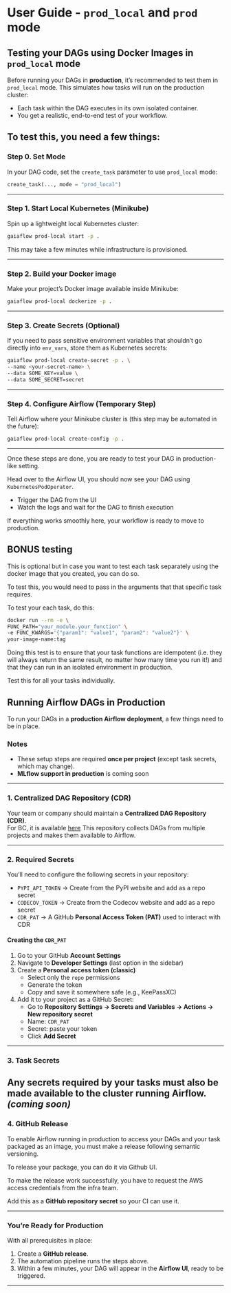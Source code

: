 # User Guide - `prod_local` and `prod` mode

## Testing your DAGs using Docker Images in `prod_local` mode

Before running your DAGs in **production**, it’s recommended to test them in 
`prod_local` mode. This simulates how tasks will run on the production cluster:  
- Each task within the DAG executes in its own isolated container.  
- You get a realistic, end-to-end test of your workflow. 

To test this, you need a few things:
---


### Step 0. Set Mode
In your DAG code, set the `create_task` parameter to use `prod_local` mode:  

```python
create_task(..., mode = "prod_local")
```

---

### Step 1. Start Local Kubernetes (Minikube)

Spin up a lightweight local Kubernetes cluster:
```bash
gaiaflow prod-local start -p .
```

This may take a few minutes while infrastructure is provisioned.

---

### Step 2. Build your Docker image

Make your project’s Docker image available inside Minikube:

```bash
gaiaflow prod-local dockerize -p .
```

---

### Step 3. Create Secrets (Optional)
If you need to pass sensitive environment variables that shouldn’t go
directly into `env_vars`, store them as Kubernetes secrets:

```bash
gaiaflow prod-local create-secret -p . \
--name <your-secret-name> \
--data SOME_KEY=value \
--data SOME_SECRET=secret
```

---

### Step 4. Configure Airflow (Temporary Step)
Tell Airflow where your Minikube cluster is 
(this step may be automated in the future):

```bash
gaiaflow prod-local create-config -p .
```

---

Once these steps are done, you are ready to test your DAG in production-like 
setting.

Head over to the Airflow UI, you should now see your DAG using
`KubernetesPodOperator`. 
- Trigger the DAG from the UI
- Watch the logs and wait for the DAG to finish execution

If everything works smoothly here, your workflow is ready to move to production.


## BONUS testing

This is optional but in case you want to test each task separately using the 
docker image that you created, you can do so.

To test this, you would need to pass in the arguments that that specific task 
requires.

To test your each task, do this:

```bash
docker run --rm -e \
FUNC_PATH="your_module.your_function" \
-e FUNC_KWARGS='{"param1": "value1", "param2": "value2"}' \
your-image-name:tag
```

Doing this test is to ensure that your task functions are idempotent (i.e. they
will always return the same result, no matter how many time you run it!) and 
that they can run in an isolated environment in production.

Test this for all your tasks individually.


## Running Airflow DAGs in Production

To run your DAGs in a **production Airflow deployment**, a few things need 
to be in place.

### Notes
- These setup steps are required **once per project** (except task secrets, which may change).  
- **MLflow support in production** is coming soon

---

### 1. Centralized DAG Repository (CDR)
Your team or company should maintain a **Centralized DAG Repository (CDR)**.  
For BC, it is available [here](https://github.com/bcdev/airflow-dags)
This repository collects DAGs from multiple projects and makes them available to Airflow.  

---


### 2. Required Secrets
You’ll need to configure the following secrets in your repository:  

- `PYPI_API_TOKEN` → Create from the PyPI website and add as a repo secret  
- `CODECOV_TOKEN` → Create from the Codecov website and add as a repo secret  
- `CDR_PAT` → A GitHub **Personal Access Token (PAT)** used to interact with CDR  

#### Creating the `CDR_PAT`
1. Go to your GitHub **Account Settings**  
2. Navigate to **Developer Settings** (last option in the sidebar)  
3. Create a **Personal access token (classic)**  
   - Select only the `repo` permissions  
   - Generate the token  
   - Copy and save it somewhere safe (e.g., KeePassXC)  
4. Add it to your project as a GitHub Secret:  
   - Go to **Repository Settings → Secrets and Variables → Actions → New repository secret**  
   - Name: `CDR_PAT`  
   - Secret: paste your token  
   - Click **Add Secret**  

---

### 3. Task Secrets
Any **secrets required by your tasks** must also be made available to the cluster running Airflow.  
_(coming soon)_
---

### 4. GitHub Release

To enable Airflow running in production to access your DAGs and your
task packaged as an image, you must make a release following semantic versioning.

To release your package, you can do it via Github UI.

To make the release work successfully, you have to request the AWS access
credentials from the infra team.

Add this as a **GitHub repository secret** so your CI can use it.  


---


### You’re Ready for Production
With all prerequisites in place:  
1. Create a **GitHub release**.  
2. The automation pipeline runs the steps above.  
3. Within a few minutes, your DAG will appear in the **Airflow UI**, ready to be triggered.  

---





